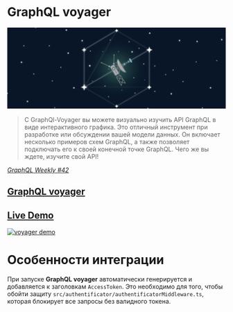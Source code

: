 # GraphQL voyager

![graphql-voyager logo](./assets/graphql-voyager-cover.png)

> С GraphQl-Voyager вы можете визуально изучить API GraphQL в виде интерактивного графика. Это отличный инструмент при разработке или обсуждении вашей модели данных. Он включает несколько примеров схем GraphQL, а также позволяет подключать его к своей конечной точке GraphQL. Чего же вы ждете, изучите свой API!

_[GraphQL Weekly #42](https://graphqlweekly.com/issues/42)_

## [GraphQL voyager](https://github.com/APIs-guru/graphql-voyager)

## [Live Demo](https://apis.guru/graphql-voyager/)
[![voyager demo](./docs/demo-gif.gif)](https://apis.guru/graphql-voyager/)


# Особенности интеграции

При запуске **GraphQL voyager** автоматически генерируется и добавляется к заголовкам `AccessToken`. Это необходимо для того, чтобы обойти защиту `src/authentificator/authentificatorMiddleware.ts`, которая блокирует все запросы без валидного токена.
